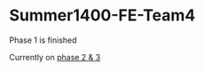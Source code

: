 # Summer1400-FE-Team4

Phase 1 is finished

Currently on [phase 2 & 3](https://star-academy.github.io/Summer1400-FE-Team4/index.html)
